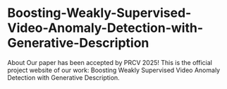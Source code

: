 # Boosting-Weakly-Supervised-Video-Anomaly-Detection-with-Generative-Description
About Our paper has been accepted by PRCV 2025! This is the official project website of our work: Boosting Weakly Supervised Video Anomaly Detection with Generative Description.
